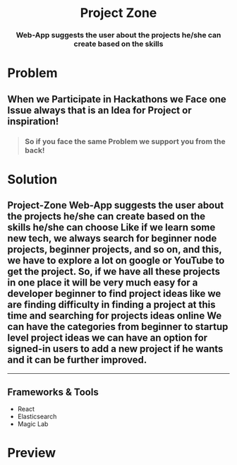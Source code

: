 <center> <h1> Project Zone </h1> </center>
<center> <h3> Web-App suggests the user about the projects he/she can create based on the skills </h3> </center>

# Problem
## When we Participate in Hackathons we Face one Issue always that is an Idea for Project or inspiration!

 >  ### So if you face the same Problem we support you from the back!

 # Solution

 ## Project-Zone Web-App suggests the user about the projects he/she can create based on the skills he/she can choose Like if we learn some new tech, we always search for beginner node projects, beginner projects, and so on, and this, we have to explore a lot on google or YouTube to get the project. So, if we have all these projects in one place it will be very much easy for a developer beginner to find project ideas like we are finding difficulty in finding a project at this time and searching for projects ideas online We can have the categories from beginner to startup level project ideas we can have an option for signed-in users to add a new project if he wants and it can be further improved.
<hr>

## Frameworks & Tools 
- React
- Elasticsearch 
- Magic Lab

 # Preview
  

